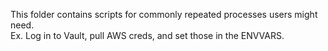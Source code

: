 This folder contains scripts for commonly repeated processes users might need.  
Ex. Log in to Vault, pull AWS creds, and set those in the ENVVARS.